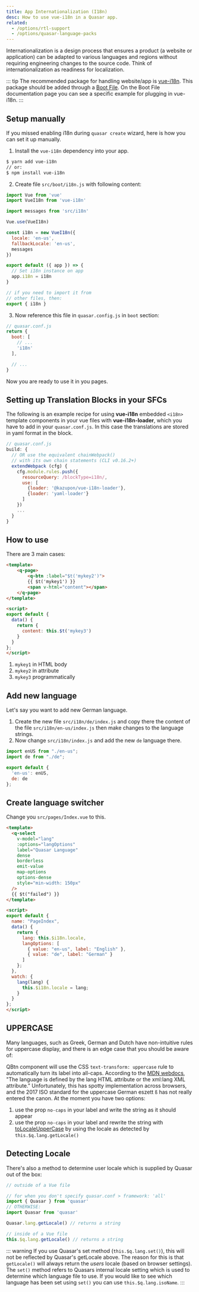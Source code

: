 ```yaml
---
title: App Internationalization (I18n)
desc: How to use vue-i18n in a Quasar app.
related:
  - /options/rtl-support
  - /options/quasar-language-packs
---
```

Internationalization is a design process that ensures a product (a website or application) can be adapted to various languages and regions without requiring engineering changes to the source code. Think of internationalization as readiness for localization.

::: tip
The recommended package for handling website/app is [vue-i18n](https://github.com/kazupon/vue-i18n). This package should be added through a [Boot File](/quasar-cli/cli-documentation/boot-files). On the Boot File documentation page you can see a specific example for plugging in vue-i18n.
:::

## Setup manually

If you missed enabling i18n during `quasar create` wizard, here is how you can set it up manually.

1. Install the `vue-i18n` dependency into your app.

```bash
$ yarn add vue-i18n
// or:
$ npm install vue-i18n
```

2. Create file `src/boot/i18n.js` with following content:

```js
import Vue from 'vue'
import VueI18n from 'vue-i18n'

import messages from 'src/i18n'

Vue.use(VueI18n)

const i18n = new VueI18n({
  locale: 'en-us',
  fallbackLocale: 'en-us',
  messages
})

export default ({ app }) => {
  // Set i18n instance on app
  app.i18n = i18n
}

// if you need to import it from
// other files, then:
export { i18n }
```

3. Now reference this file in `quasar.config.js` in `boot` section:

```js
// quasar.conf.js
return {
  boot: [
    // ...
    'i18n'
  ],

  // ...
}
```

Now you are ready to use it in you pages.

## Setting up Translation Blocks in your SFCs
The following is an example recipe for using **vue-i18n** embedded `<i18n>` template components in your vue files with **vue-i18n-loader**, which you have to add in your `quasar.conf.js`. In this case the translations are stored in yaml format in the block.

```js
// quasar.conf.js
build: {
  // OR use the equivalent chainWebpack()
  // with its own chain statements (CLI v0.16.2+)
  extendWebpack (cfg) {
    cfg.module.rules.push({
      resourceQuery: /blockType=i18n/,
      use: [
        {loader: '@kazupon/vue-i18n-loader'},
        {loader: 'yaml-loader'}
      ]
    })
    ...
  }
}
```

## How to use

There are 3 main cases:

```html
<template>
    <q-page>
        <q-btn :label="$t('mykey2')">
        {{ $t('mykey1') }}
        <span v-html="content"></span>
    </q-page>
</template>

<script>
export default {
  data() {
    return {
      content: this.$t('mykey3')
    }
  }
};
</script>
```

1. `mykey1` in HTML body
2. `mykey2` in attribute
3. `mykey3` programmatically

## Add new language

Let's say you want to add new German language.

1. Create the new file `src/i18n/de/index.js` and copy there the content of the file `src/i18n/en-us/index.js` then make changes to the language strings.
2. Now change `src/i18n/index.js` and add the new `de` language there.

```js
import enUS from "./en-us";
import de from "./de";

export default {
  'en-us': enUS,
  de: de
};
```

## Create language switcher

Change you `src/pages/Index.vue` to this.

```html
<template>
  <q-select
    v-model="lang"
    :options="langOptions"
    label="Quasar Language"
    dense
    borderless
    emit-value
    map-options
    options-dense
    style="min-width: 150px"
  />
  {{ $t("failed") }}
</template>

<script>
export default {
  name: "PageIndex",
  data() {
    return {
      lang: this.$i18n.locale,
      langOptions: [
        { value: "en-us", label: "English" },
        { value: "de", label: "German" }
      ]
    };
  },
  watch: {
    lang(lang) {
      this.$i18n.locale = lang;
    }
  }
};
</script>
```

## UPPERCASE
Many languages, such as Greek, German and Dutch have non-intuitive rules for uppercase display, and there is an edge case that you should be aware of:

QBtn component will use the CSS `text-transform: uppercase` rule to automatically turn its label into all-caps. According to the [MDN webdocs](https://developer.mozilla.org/en-US/docs/Web/CSS/text-transform), "The language is defined by the lang HTML attribute or the xml:lang XML attribute." Unfortunately, this has spotty implementation across browsers, and the 2017 ISO standard for the uppercase German eszett `ß` has not really entered the canon. At the moment you have two options:

1. use the prop `no-caps` in your label and write the string as it should appear
2. use the prop `no-caps` in your label and rewrite the string with [toLocaleUpperCase](https://developer.mozilla.org/en-US/docs/Web/JavaScript/Reference/Global_Objects/String/toLocaleUpperCase) by using the locale as detected by `this.$q.lang.getLocale()`

## Detecting Locale
There's also a method to determine user locale which is supplied by Quasar out of the box:
```js
// outside of a Vue file

// for when you don't specify quasar.conf > framework: 'all'
import { Quasar } from 'quasar'
// OTHERWISE:
import Quasar from 'quasar'

Quasar.lang.getLocale() // returns a string

// inside of a Vue file
this.$q.lang.getLocale() // returns a string
```

::: warning
If you use Quasar's set method (`this.$q.lang.set()`), this will not be reflected by Quasar's getLocale above. The reason for this is that `getLocale()` will always return the *users* locale (based on browser settings). The `set()` method refers to Quasars internal locale setting which is used to determine which language file to use. If you would like to see which language has been set using `set()` you can use `this.$q.lang.isoName`.
:::
